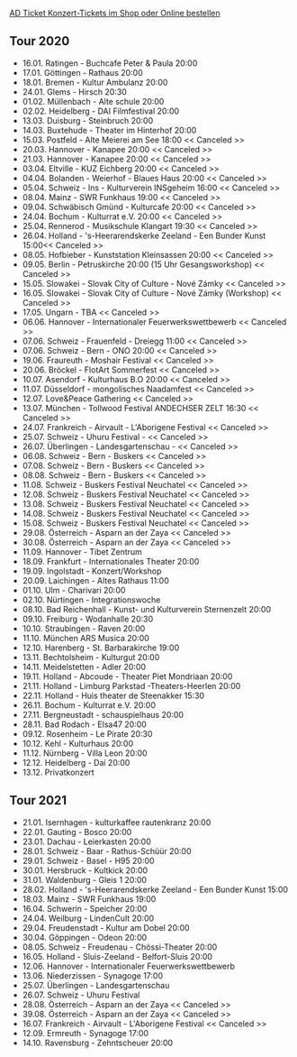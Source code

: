 [AD Ticket Konzert-Tickets im Shop oder Online bestellen](http://www.adticket.de/Sedaa.html) 

## Tour 2020

- 16.01. Ratingen - Buchcafe Peter & Paula 20:00
- 17.01. Göttingen - Rathaus 20:00
- 18.01. Bremen - Kultur Ambulanz 20:00
- 24.01. Glems - Hirsch 20:30
- 01.02. Müllenbach - Alte schule 20:00
- 02.02. Heidelberg - DAI Filmfestival 20:00
- 13.03. Duisburg - Steinbruch 20:00
- 14.03. Buxtehude - Theater im Hinterhof 20:00
- 15.03. Postfeld - Alte Meierei am See 18:00 << Canceled >>
- 20.03. Hannover - Kanapee 20:00 << Canceled >>
- 21.03. Hannover - Kanapee 20:00 << Canceled >>
- 03.04. Eltville - KUZ Eichberg 20:00 << Canceled >>
- 04.04. Bolanden - Weierhof - Blaues Haus 20:00 << Canceled >>
- 05.04. Schweiz - Ins - Kulturverein INSgeheim 16:00 << Canceled >>
- 08.04. Mainz - SWR Funkhaus 19:00 << Canceled >>
- 09.04. Schwäbisch Gmünd - Kulturcafe 20:00 << Canceled >>
- 24.04. Bochum - Kulturrat e.V. 20:00 << Canceled >>
- 25.04. Rennerod - Musikschule Klangart 19:30 << Canceled >>
- 26.04. Holland - 's-Heerarendskerke Zeeland - Een Bunder Kunst 15:00<< Canceled >>
- 08.05. Hofbieber - Kunststation Kleinsassen 20:00 << Canceled >>
- 09.05. Berlin - Petruskirche 20:00 (15 Uhr Gesangsworkshop) << Canceled >>
- 15.05. Slowakei - Slovak City of Culture - Nové Zámky << Canceled >>
- 16.05. Slowakei - Slovak City of Culture - Nové Zámky (Workshop) << Canceled >>
- 17.05. Ungarn - TBA << Canceled >>
- 06.06. Hannover - Internationaler Feuerwerkswettbewerb << Canceled >>
- 07.06. Schweiz - Frauenfeld - Dreiegg 11:00 << Canceled >>
- 07.06. Schweiz - Bern - ONO 20:00 << Canceled >>
- 19.06. Fraureuth - Moshair Festival << Canceled >>
- 20.06. Bröckel - FlotArt Sommerfest << Canceled >>
- 10.07. Asendorf - Kulturhaus B.O 20:00 << Canceled >>
- 11.07. Düsseldorf - mongolisches Naadamfest << Canceled >>
- 12.07. Love&Peace Gathering << Canceled >>
- 13.07. München - Tollwood Festival ANDECHSER ZELT 16:30 << Canceled >>
- 24.07. Frankreich - Airvault - L'Aborigene Festival << Canceled >>
- 25.07. Schweiz - Uhuru Festival - << Canceled >>
- 26.07. Überlingen - Landesgartenschau - << Canceled >>
- 06.08. Schweiz - Bern - Buskers << Canceled >>
- 07.08. Schweiz - Bern - Buskers << Canceled >>
- 08.08. Schweiz - Bern - Buskers << Canceled >>
- 11.08. Schweiz - Buskers Festival Neuchatel << Canceled >>
- 12.08. Schweiz - Buskers Festival Neuchatel << Canceled >>
- 13.08. Schweiz - Buskers Festival Neuchatel << Canceled >>
- 14.08. Schweiz - Buskers Festival Neuchatel << Canceled >>
- 15.08. Schweiz - Buskers Festival Neuchatel << Canceled >>
- 29.08. Österreich - Asparn an der Zaya << Canceled >>
- 30.08. Österreich - Asparn an der Zaya << Canceled >>
- 11.09. Hannover - Tibet Zentrum
- 18.09. Frankfurt - Internationales Theater 20:00
- 19.09. Ingolstadt - Konzert/Workshop
- 20.09. Laichingen - Altes Rathaus 11:00
- 01.10. Ulm - Charivari 20:00
- 02.10. Nürtingen - Integrationswoche
- 08.10. Bad Reichenhall - Kunst- und Kulturverein Sternenzelt 20:00
- 09.10. Freiburg - Wodanhalle 20:30
- 10.10. Straubingen - Raven 20:00
- 11.10. München ARS Musica 20:00
- 12.10. Harenberg - St. Barbarakirche 19:00
- 13.11. Bechtolsheim - Kulturgut 20:00
- 14.11. Meidelstetten - Adler 20:00
- 19.11. Holland - Abcoude - Theater Piet Mondriaan 20:00
- 21.11. Holland - Limburg Parkstad -Theaters-Heerlen 20:00
- 22.11. Holland - Huis theater de Steenakker 15:30
- 26.11. Bochum - Kulturrat e.V. 20:00 
- 27.11. Bergneustadt - schauspielhaus 20:00
- 28.11. Bad Rodach - Elsa47 20:00
- 09.12. Rosenheim - Le Pirate 20:30
- 10.12. Kehl - Kulturhaus 20:00
- 11.12. Nürnberg - Villa Leon 20:00
- 12.12. Heidelberg - Dai 20:00
- 13.12. Privatkonzert

## Tour 2021
- 21.01. Isernhagen - kulturkaffee rautenkranz 20:00
- 22.01. Gauting - Bosco 20:00
- 23.01. Dachau - Leierkasten 20:00
- 28.01. Schweiz - Baar - Rathus-Schüür 20:00
- 29.01. Schweiz - Basel - H95 20:00
- 30.01. Hersbruck - Kultkick 20:00
- 31.01. Waldenburg - Gleis 1 20:00
- 28.02. Holland - 's-Heerarendskerke Zeeland - Een Bunder Kunst 15:00
- 18.03. Mainz - SWR Funkhaus 19:00
- 16.04. Schwerin - Speicher 20:00
- 24.04. Weilburg - LindenCult 20:00
- 29.04. Freudenstadt - Kultur am Dobel 20:00
- 30.04. Göppingen - Odeon 20:00
- 08.05. Schweiz - Freudenau - Chössi-Theater 20:00
- 16.05. Holland - Sluis-Zeeland - Belfort-Sluis 20:00
- 12.06. Hannover - Internationaler Feuerwerkswettbewerb
- 13.06. Niederzissen - Synagoge 17:00
- 25.07. Überlingen - Landesgartenschau
- 26.07. Schweiz - Uhuru Festival
- 28.08. Österreich - Asparn an der Zaya << Canceled >>
- 39.08. Österreich - Asparn an der Zaya << Canceled >>
- 16.07. Frankreich - Airvault - L'Aborigene Festival << Canceled >>
- 12.09. Ermreuth - Synagoge 17:00
- 14.10. Ravensburg - Zehntscheuer 20:00

